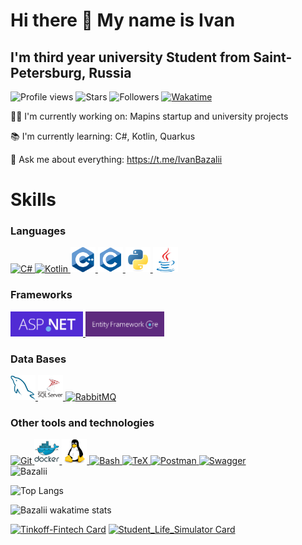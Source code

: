 # Hi there 👋 My name is Ivan
## I'm third year university Student from Saint-Petersburg, Russia

<!-- Badges -->
![Profile views](https://komarev.com/ghpvc/?username=Bazalii&color=blue&style=flat-square")
![Stars](https://img.shields.io/github/stars/Bazalii)
![Followers](https://img.shields.io/github/followers/Bazalii)
[![Wakatime](https://wakatime.com/badge/user/a392ab77-7255-4a39-922d-f116882f9f68.svg)](https://wakatime.com/@a392ab77-7255-4a39-922d-f116882f9f68)

👨‍💻 I'm currently working on: Mapins startup and university projects

:books: I'm currently learning: C#, Kotlin, Quarkus

📧 Ask me about everything: https://t.me/IvanBazalii

# Skills
### Languages

<!-- TEMPLATE:
<a href="HERE_GOES_URL" target="_blank"> <img src="HERE_GOES_LOGO" alt="HERE_GOES_ALT_TEXT" height="32"/> </a>
-->


<p>
 <!-- C# --><a href="https://dotnet.microsoft.com/languages/csharp" target="_blank"> <img src="https://github.com/abranhe/programming-languages-logos/blob/master/src/csharp/csharp.svg" alt="C#" height="40"/> </a>
<!-- Kotlin --><a href="https://kotlinlang.org" target="_blank"> <img src="https://www.vectorlogo.zone/logos/kotlinlang/kotlinlang-icon.svg" alt="Kotlin" height="40"/> </a>
<!-- C++ --><a href="https://www.w3schools.com/cpp/" target="_blank"> <img src="https://raw.githubusercontent.com/devicons/devicon/master/icons/cplusplus/cplusplus-original.svg" alt="C++" height="40"/> </a>
<!-- C --><a href="https://www.cprogramming.com/" target="_blank"> <img src="https://raw.githubusercontent.com/devicons/devicon/master/icons/c/c-original.svg" alt="C" height="40"/> </a>
<!-- Python --><a href="https://www.python.org" target="_blank"> <img src="https://raw.githubusercontent.com/devicons/devicon/master/icons/python/python-original.svg" alt="Python" height="40"/> </a>
 <!-- Java --><a href="https://www.java.com" target="_blank"> <img src="https://github.com/devicons/devicon/blob/master/icons/java/java-original.svg" alt="Java" height="40"/> </a>

### Frameworks
<!-- .NET Core --><a href="https://docs.microsoft.com/en-us/dotnet/core/introduction" target="_blank"> <img src="https://github.com/campusMVP/dotnetLogoPack/blob/main/ASP.NET/vector/logo_ASP.NET_RGB_negative.svg" alt="DotNetCore" height="40"/> </a>
<!-- Entity Framework --><a href="https://docs.microsoft.com/en-us/ef/core/" target="_blank"> <img src="https://github.com/Bazalii/Svgs-For-Beautiful-Readme/blob/master/Entity-Framework.svg" alt="EntityFramework" height="40"/> </a>
  
  
### Data Bases
<!-- MySQL --><a href="https://www.mysql.com/" target="_blank"> <img src="https://github.com/devicons/devicon/blob/master/icons/mysql/mysql-original.svg" alt="MySQL" height="40"/> </a>
<!-- Microsoft SQL Server --><a href="https://www.microsoft.com/en-us/sql-server/sql-server-2019" target="_blank"> <img src="https://github.com/Bazalii/Svgs-For-Beautiful-Readme/blob/master/MicrosoftSqlServer.svg" alt="MicrosoftSQLServer" height="40"/> </a>
<!-- Rabbit MQ --><a href="https://www.rabbitmq.com" target="_blank"> <img src="https://upload.wikimedia.org/wikipedia/commons/7/71/RabbitMQ_logo.svg" alt="RabbitMQ" height="40"/> </a>
  
### Other tools and technologies
<!-- Git --><a href="https://git-scm.com" target="_blank"> <img src="https://www.vectorlogo.zone/logos/git-scm/git-scm-icon.svg" alt="Git" height="32"/> </a>
<!-- Docker --><a href="https://www.docker.com" target="_blank"> <img src="https://raw.githubusercontent.com/devicons/devicon/master/icons/docker/docker-original-wordmark.svg" alt="Docker" height="40"/> </a>
<!-- Linux --><a href="https://www.linux.org" target="_blank"> <img src="https://raw.githubusercontent.com/devicons/devicon/master/icons/linux/linux-original.svg" alt="Linux" height="40"/> </a>
<!-- Bash --><a href="https://www.gnu.org/software/bash" target="_blank"> <img src="https://www.vectorlogo.zone/logos/gnu_bash/gnu_bash-icon.svg" alt="Bash" height="40"/> </a>
<!-- TeX --><a href="https://tug.org" target="_blank"> <img src="https://upload.wikimedia.org/wikipedia/commons/thumb/6/68/TeX_logo.svg/1920px-TeX_logo.svg.png" alt="TeX" height="40"/> </a>
<!-- Postman --><a href="https://www.postman.com" target="_blank"> <img src="https://www.vectorlogo.zone/logos/getpostman/getpostman-icon.svg" alt="Postman" height="40"/> </a>
<!-- Swagger --><a href="https://swagger.io" target="_blank"> <img src="https://api.iconify.design/logos/swagger.svg" alt="Swagger" height="40"/> </a>
  
  
  
  
<div display="inline-flex"  align-items="center" justify-content="space-between">
  <img src="https://github-readme-stats.vercel.app/api?username=Bazalii&show_icons=true&bg_color=151515&title_color=fff&text_color=ffffff&icon_color=0b92f8&border_color=0b92f8&border_radius=30&count_private=true&locale=en&include_all_commits=true" alt="Bazalii" /> 
</div>

![Top Langs](https://github-readme-stats.vercel.app/api/top-langs?username=Bazalii&bg_color=151515&title_color=fff&text_color=ffffff&icon_color=0b92f8&border_color=0b92f8&border_radius=30&layout=compact&card_width=350&langs_count=8&hide=CMake,Makefile,Arc,PowerShell,BatchFile,HTML,Dockerfile&locale=en)


![Bazalii wakatime stats](https://github-readme-stats.vercel.app/api/wakatime?username=Bazalii&bg_color=151515&title_color=fff&text_color=ffffff&icon_color=0b92f8&border_color=0b92f8&border_radius=30&layout=compact&langs_count=10)

[![Tinkoff-Fintech Card](https://github-readme-stats.vercel.app/api/pin/?username=Bazalii&repo=Tinkoff-Fintech&bg_color=151515&title_color=fff&text_color=ffffff&icon_color=0b92f8&border_color=0b92f8&border_radius=30)](https://github.com/Bazalii/Tinkoff-Fintech)
[![Student_Life_Simulator Card](https://github-readme-stats.vercel.app/api/pin/?username=Bazalii&repo=Student_Life_Simulator&bg_color=151515&title_color=fff&text_color=ffffff&icon_color=0b92f8&border_color=0b92f8&border_radius=30)](https://github.com/Bazalii/Student_Life_Simulator)
